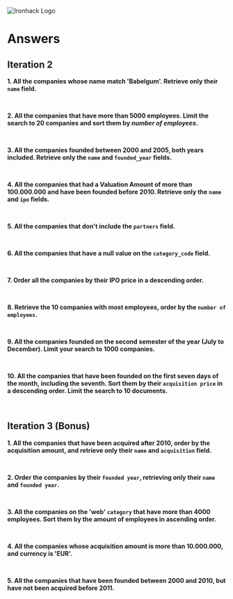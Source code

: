 ![Ironhack Logo](https://i.imgur.com/1QgrNNw.png)

# Answers

## Iteration 2

**1. All the companies whose name match 'Babelgum'. Retrieve only their `name` field.**

<!-- 
query { "name": "Babelgum" }
projection { "name": 1, "_id": 0 }
 -->

<br>

**2. All the companies that have more than 5000 employees. Limit the search to 20 companies and sort them by *number of employees*.**

<!-- 
query
{ "number_of_employees": { $gt: 5000 } }
sort
{ "number_of_employees": 1 }
limit
20
 -->

<br>

**3. All the companies founded between 2000 and 2005, both years included. Retrieve only the `name` and `founded_year` fields.**

<!-- 
query
{ "founded_year": { $gte: 2000, $lte: 2005 } }
pojection
{ "name": 1, "founded_year": 1, _id: 0 }
 -->

<br>

**4. All the companies that had a Valuation Amount of more than 100.000.000 and have been founded before 2010. Retrieve only the `name` and `ipo` fields.**

<!-- 
query
{"ipo.valuation_amount": {$gt:100000000}, "founded_year": {$lt: 2010}}
projection
{"name":1, "ipo":1}
 -->


<br>

**5. All the companies that don't include the `partners` field.**

<!-- 
projection 
{"partner": 0}
 -->

<br>

**6. All the companies that have a null value on the `category_code` field.**

<!-- 
query
{"category_code": null} -->

<br>

**7. Order all the companies by their IPO price in a descending order.**

<!-- 
sort
{"ipo.valuation_amount":-1}
-->

<br>

**8. Retrieve the 10 companies with most employees, order by the `number of employees`.**

<!--sort
{ "number_of_employees": -1 }
limit
10
-->

<br>

**9. All the companies founded on the second semester of the year (July to December). Limit your search to 1000 companies.**

<!-- 
query
{ "founded_month": { $gte: 7, $lte: 12 } }
limit
1000
-->

<br>

**10. All the companies that have been founded on the first seven days of the month, including the seventh. Sort them by their `acquisition price` in a descending order. Limit the search to 10 documents.**

<!-- 
query 
{ "founded_day": { $lte: 7 } }
sort
{ "acquisition.price_amount": -1 }
limit
10
-->

<br>

## Iteration 3 (Bonus)

**1. All the companies that have been acquired after 2010, order by the acquisition amount, and retrieve only their `name` and `acquisition` field.**

<!-- 
query
{ "acquisition.acquired_year": { $gt: 2010 } }
projection
{ "name": 1, "acquisition": 1, "_id": 0 }
sort
{ "acquisition.price_amount": 1 } 
-->

<br>

**2. Order the companies by their `founded year`, retrieving only their `name` and `founded year`.**

<!-- Your Query Goes Here -->

<br>

**3. All the companies on the 'web' `category` that have more than 4000 employees. Sort them by the amount of employees in ascending order.**

<!-- Your Query Goes Here -->

<br>

**4. All the companies whose acquisition amount is more than 10.000.000, and currency is 'EUR'.**

<!-- Your Query Goes Here -->

<br>

**5. All the companies that have been founded between 2000 and 2010, but have not been acquired before 2011.**

<!-- Your Query Goes Here -->

<br>
